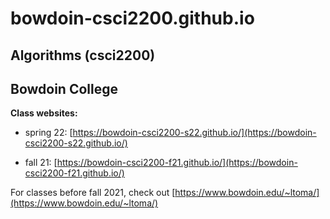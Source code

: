 # bowdoin-csci2200.github.io


## Algorithms (csci2200)
## Bowdoin College


**Class websites:**

- spring 22: [https://bowdoin-csci2200-s22.github.io/](https://bowdoin-csci2200-s22.github.io/)

- fall 21: [https://bowdoin-csci2200-f21.github.io/](https://bowdoin-csci2200-f21.github.io/)

For classes before fall 2021, check out [https://www.bowdoin.edu/~ltoma/](https://www.bowdoin.edu/~ltoma/)
